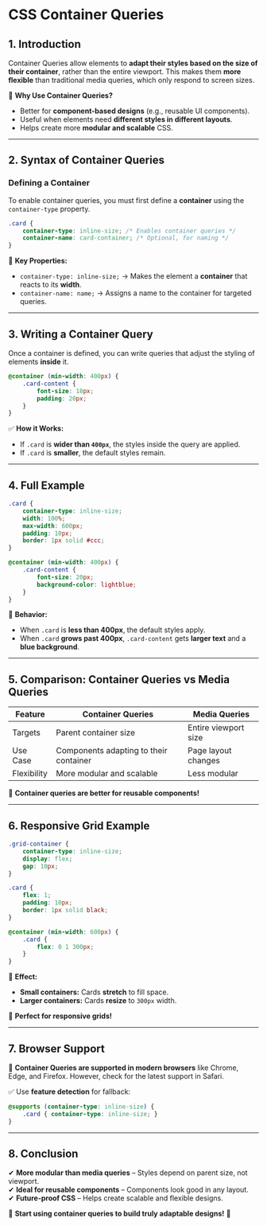 # **CSS Container Queries**  

## **1. Introduction**  

Container Queries allow elements to **adapt their styles based on the size of their container**, rather than the entire viewport. This makes them **more flexible** than traditional media queries, which only respond to screen sizes.

🔹 **Why Use Container Queries?**  

- Better for **component-based designs** (e.g., reusable UI components).  
- Useful when elements need **different styles in different layouts**.  
- Helps create more **modular and scalable** CSS.  

---

## **2. Syntax of Container Queries**

### **Defining a Container**

To enable container queries, you must first define a **container** using the `container-type` property.

```css
.card {
    container-type: inline-size; /* Enables container queries */
    container-name: card-container; /* Optional, for naming */
}
```

📌 **Key Properties:**

- `container-type: inline-size;` → Makes the element a **container** that reacts to its **width**.  
- `container-name: name;` → Assigns a name to the container for targeted queries.  

---

## **3. Writing a Container Query**

Once a container is defined, you can write queries that adjust the styling of elements **inside** it.

```css
@container (min-width: 400px) {
    .card-content {
        font-size: 18px;
        padding: 20px;
    }
}
```

✅ **How it Works:**  

- If `.card` is **wider than `400px`**, the styles inside the query are applied.  
- If `.card` is **smaller**, the default styles remain.  

---

## **4. Full Example**

```css
.card {
    container-type: inline-size;
    width: 100%;
    max-width: 600px;
    padding: 10px;
    border: 1px solid #ccc;
}

@container (min-width: 400px) {
    .card-content {
        font-size: 20px;
        background-color: lightblue;
    }
}
```

🔹 **Behavior:**  

- When `.card` is **less than 400px**, the default styles apply.  
- When `.card` **grows past 400px**, `.card-content` gets **larger text** and a **blue background**.  

---

## **5. Comparison: Container Queries vs Media Queries**

| Feature | **Container Queries** | **Media Queries** |
|---------|------------------|---------------|
| Targets | Parent container size | Entire viewport size |
| Use Case | Components adapting to their container | Page layout changes |
| Flexibility | More modular and scalable | Less modular |

🚀 **Container queries are better for reusable components!**  

---

## **6. Responsive Grid Example**

```css
.grid-container {
    container-type: inline-size;
    display: flex;
    gap: 10px;
}

.card {
    flex: 1;
    padding: 10px;
    border: 1px solid black;
}

@container (min-width: 600px) {
    .card {
        flex: 0 1 300px;
    }
}
```

🔹 **Effect:**  

- **Small containers:** Cards **stretch** to fill space.  
- **Larger containers:** Cards **resize** to `300px` width.  

📌 **Perfect for responsive grids!**  

---

## **7. Browser Support**

🔹 **Container Queries are supported in modern browsers** like Chrome, Edge, and Firefox. However, check for the latest support in Safari.

✅ Use **feature detection** for fallback:

```css
@supports (container-type: inline-size) {
    .card { container-type: inline-size; }
}
```

---

## **8. Conclusion**

✔ **More modular than media queries** – Styles depend on parent size, not viewport.  
✔ **Ideal for reusable components** – Components look good in any layout.  
✔ **Future-proof CSS** – Helps create scalable and flexible designs.  

🚀 **Start using container queries to build truly adaptable designs!** 🎨
